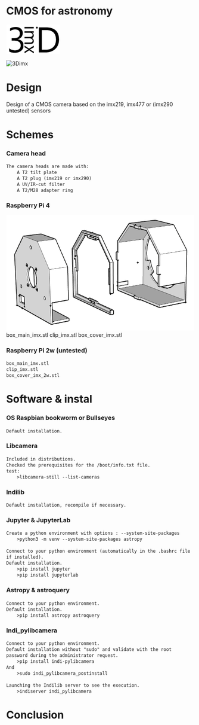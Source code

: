 # CMOS for astronomy
![3Dimx](3Dimx.png?raw=true "3Dimx.png")

![3Dimx](http://img.shields.io/badge/powered%20by-3Dimx-blue.svg?style=flat)

# Design
Design of a CMOS camera based on the imx219, imx477 or (imx290 untested) sensors

# Schemes

### Camera head
	The camera heads are made with:
		A T2 tilt plate
		A T2 plug (imx219 or imx290)
		A UV/IR-cut filter
		A T2/M28 adapter ring

### Raspberry Pi 4
![3DPi4](3DPi4.png?raw=true "3Dimx.png")
	box_main_imx.stl
	clip_imx.stl 
	box_cover_imx.stl

### Raspberry Pi 2w (untested)
	box_main_imx.stl
	clip_imx.stl 
	box_cover_imx_2w.stl
	
# Software & instal

### OS Raspbian bookworm or Bullseyes 
	Default installation.
	
### Libcamera
	Included in distributions.
	Checked the prerequisites for the /boot/info.txt file.
	test:
		>libcamera-still --list-cameras
	
### Indilib
	Default installation, recompile if necessary.
	
### Jupyter & JupyterLab
	Create a python environment with options : --system-site-packages
		>python3 -m venv --system-site-packages astropy
		
	Connect to your python environment (automatically in the .bashrc file if installed).
	Default installation.
		>pip install jupyter
		>pip install jupyterlab
		
### Astropy & astroquery
	Connect to your python environment.
	Default installation.
		>pip install astropy astroquery
		
### Indi_pylibcamera
	Connect to your python environment.
	Default installation without "sudo" and validate with the root password during the administrator request.
		>pip install indi-pylibcamera
	And
		>sudo indi_pylibcamera_postinstall
		
	Launching the Indilib server to see the execution.
		>indiserver indi_pylibcamera
		
		
# Conclusion